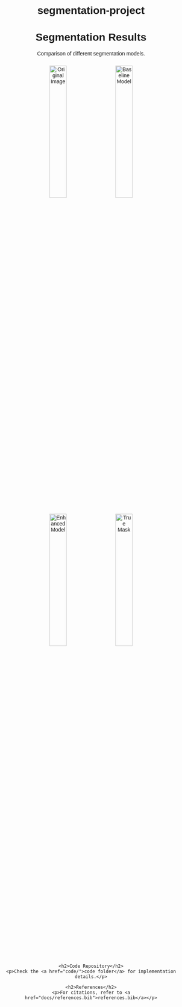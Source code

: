 # segmentation-project

<!DOCTYPE html>
<html lang="en">
<head>
    <meta charset="UTF-8">
    <meta name="viewport" content="width=device-width, initial-scale=1.0">
    <title>Segmentation Results</title>
    <style>
        body { font-family: Arial, sans-serif; text-align: center; }
        img { width: 30%; margin: 10px; border-radius: 10px; }
    </style>
</head>
<body>
    <h1>Segmentation Results</h1>
    <p>Comparison of different segmentation models.</p>
    <img src="images/original.png" alt="Original Image">
    <img src="images/baseline.png" alt="Baseline Model">
    <img src="images/enhanced.png" alt="Enhanced Model">
    <img src="images/true_mask.png" alt="True Mask">
    
    <h2>Code Repository</h2>
    <p>Check the <a href="code/">code folder</a> for implementation details.</p>

    <h2>References</h2>
    <p>For citations, refer to <a href="docs/references.bib">references.bib</a></p>
</body>
</html>
